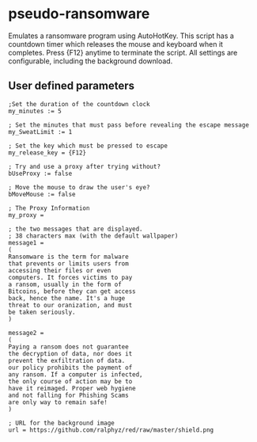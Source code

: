 # pseudo-ransomware
Emulates a ransomware program using AutoHotKey.  This script has a countdown timer which releases the mouse and keyboard when it completes.  Press {F12} anytime to terminate the script.  All settings are configurable, including the background download.  

## User defined parameters
```
;Set the duration of the countdown clock
my_minutes := 5

; Set the minutes that must pass before revealing the escape message
my_SweatLimit := 1

; Set the key which must be pressed to escape
my_release_key = {F12}

; Try and use a proxy after trying without?
bUseProxy := false

; Move the mouse to draw the user's eye?
bMoveMouse := false

; The Proxy Information
my_proxy = 

; the two messages that are displayed.
; 38 characters max (with the default wallpaper)
message1 =
(
Ransomware is the term for malware 
that prevents or limits users from 
accessing their files or even 
computers. It forces victims to pay
a ransom, usually in the form of 
Bitcoins, before they can get access
back, hence the name. It's a huge 
threat to our oranization, and must
be taken seriously.                     
)

message2 =
(
Paying a ransom does not guarantee
the decryption of data, nor does it
prevent the exfiltration of data. 
our policy prohibits the payment of
any ransom. If a computer is infected,
the only course of action may be to 
have it reimaged. Proper web hygiene
and not falling for Phishing Scams 
are only way to remain safe!      
)

; URL for the background image
url = https://github.com/ralphyz/red/raw/master/shield.png
```
